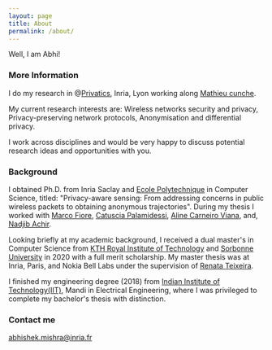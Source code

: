 ```yaml
---
layout: page
title: About
permalink: /about/
---
```


Well, I am Abhi!

### More Information

I do my research in @[Privatics](https://team.inria.fr/privatics/), Inria, Lyon working along [Mathieu cunche](http://perso.citi-lab.fr/mcunche/index.html). 

My current research interests are: Wireless networks security and privacy, Privacy-preserving network protocols, Anonymisation and differential privacy. 

I work across disciplines and would be very happy to discuss potential research ideas and opportunities with you. 

### Background

I obtained Ph.D. from Inria Saclay and [Ecole Polytechnique](https://www.polytechnique.edu/) in Computer Science, titled: "Privacy-aware sensing: From addressing concerns in public wireless packets to obtaining anonymous trajectories". During my thesis I worked with [Marco Fiore](https://networks.imdea.org/team/imdea-networks-team/people/marco-fiore/), [Catuscia Palamidessi](https://www.lix.polytechnique.fr/~catuscia/), [Aline Carneiro Viana](https://pages.saclay.inria.fr/aline.viana/), and, [Nadjib Achir](https://sites.google.com/view/nadjib-achir/home).

Looking briefly at my academic background, I received a dual master's in Computer Science from [KTH Royal Institute of Technology](https://www.kth.se/en) and [Sorbonne University](https://www.sorbonne-universite.fr/en) in 2020 with a full merit scholarship. My master thesis was at Inria, Paris, and Nokia Bell Labs under the supervision of [Renata Teixeira](https://who.rocq.inria.fr/Renata.Teixeira/). 

I finished my engineering degree (2018) from [Indian Institute of Technology(IIT)](https://en.wikipedia.org/wiki/Indian_Institutes_of_Technology), Mandi in Electrical Engineering, where I was privileged to complete my bachelor's thesis with distinction.

### Contact me

[abhishek.mishra@inria.fr](mailto:abhishek.mishra@inria.fr)
